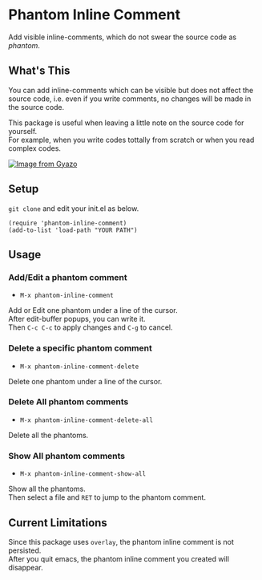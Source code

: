 # Phantom Inline Comment

Add visible inline-comments, which do not swear the source code as _phantom_.

## What's This

You can add inline-comments which can be visible but does not affect the source code, 
i.e. even if you write comments, no changes will be made in the source code.

This package is useful when leaving a little note on the source code for yourself.  
For example, when you write codes tottally from scratch or when you read complex codes.

[![Image from Gyazo](https://i.gyazo.com/cefc091eb849b160901e221a23cc2885.gif)](https://gyazo.com/cefc091eb849b160901e221a23cc2885)

## Setup

`git clone` and edit your init.el as below.

```elisp
(require 'phantom-inline-comment)
(add-to-list 'load-path "YOUR PATH")
```

## Usage

### Add/Edit a phantom comment

+ `M-x phantom-inline-comment`

Add or Edit one phantom under a line of the cursor.  
After edit-buffer popups, you can write it.  
Then `C-c C-c` to apply changes and `C-g` to cancel.

### Delete a specific phantom comment

+ `M-x phantom-inline-comment-delete`

Delete one phantom under a line of the cursor.

### Delete All phantom comments

+ `M-x phantom-inline-comment-delete-all`

Delete all the phantoms.

### Show All phantom comments

+ `M-x phantom-inline-comment-show-all`

Show all the phantoms.  
Then select a file and `RET` to jump to the phantom comment.

## Current Limitations

Since this package uses `overlay`, the phantom inline comment is not persisted.  
After you quit emacs, the phantom inline comment you created will disappear.
